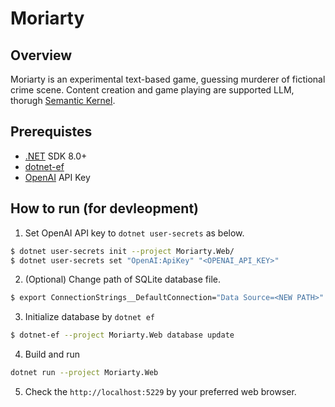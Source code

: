 # Moriarty

## Overview

Moriarty is an experimental text-based game, guessing murderer of fictional crime scene.
Content creation and game playing are supported LLM, thorugh [Semantic Kernel][].


[Semantic Kernel]: https://github.com/microsoft/semantic-kernel


## Prerequistes

-  [.NET][] SDK 8.0+
-  [dotnet-ef][]
-  [OpenAI][] API Key


[.NET]: https://dotnet.microsoft.com/en-us/
[dotnet-ef]: https://www.nuget.org/packages/dotnet-ef
[OpenAI]: https://openai.com/


## How to run (for devleopment)

1. Set OpenAI API key to `dotnet user-secrets` as below.
```bash
$ dotnet user-secrets init --project Moriarty.Web/
$ dotnet user-secrets set "OpenAI:ApiKey" "<OPENAI_API_KEY>"
```
2. (Optional) Change path of SQLite database file.
```bash
$ export ConnectionStrings__DefaultConnection="Data Source=<NEW PATH>"
```

3. Initialize database by `dotnet ef`
```bash
$ dotnet-ef --project Moriarty.Web database update
```

4. Build and run
```bash
dotnet run --project Moriarty.Web
```

5. Check the `http://localhost:5229` by your preferred web browser.
